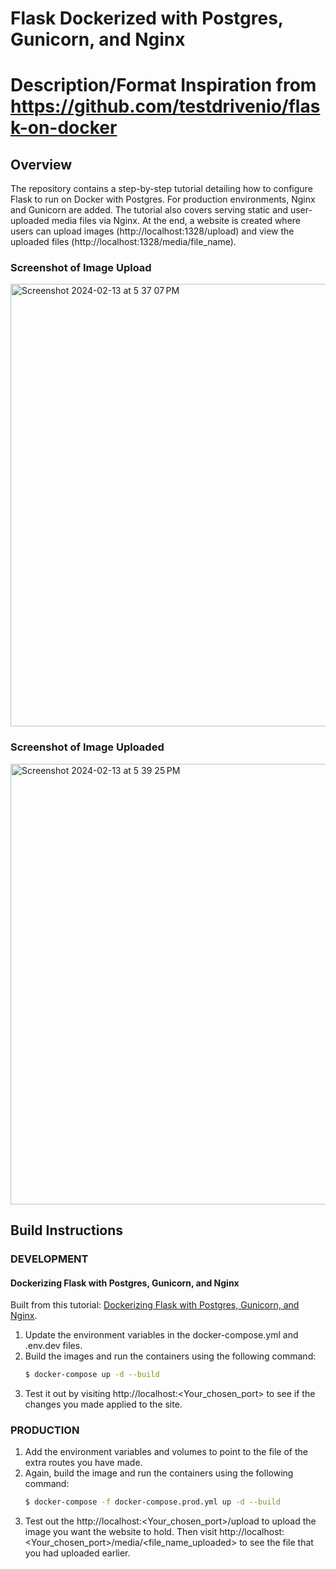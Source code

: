 # Flask Dockerized with Postgres, Gunicorn, and Nginx
# Description/Format Inspiration from https://github.com/testdrivenio/flask-on-docker 

## Overview
The repository contains a step-by-step tutorial detailing how to configure Flask to run on Docker with Postgres. For production environments, Nginx and Gunicorn are added. The tutorial also covers serving static and user-uploaded media files via Nginx. At the end, a website is created where users can upload images (http://localhost:1328/upload) and view the uploaded files (http://localhost:1328/media/file_name).

### Screenshot of Image Upload
<img width="708" alt="Screenshot 2024-02-13 at 5 37 07 PM" src="https://github.com/KentaWood/flask-on-docker/assets/115967095/e787d92b-c18b-4aac-a50a-4dc92b9ade95">

### Screenshot of Image Uploaded 
<img width="705" alt="Screenshot 2024-02-13 at 5 39 25 PM" src="https://github.com/KentaWood/flask-on-docker/assets/115967095/6f2dd389-3bac-421e-9431-f432b77b0ff9">

## Build Instructions

### DEVELOPMENT

#### Dockerizing Flask with Postgres, Gunicorn, and Nginx

Built from this tutorial: [Dockerizing Flask with Postgres, Gunicorn, and Nginx](https://testdriven.io/blog/dockerizing-flask-with-postgres-gunicorn-and-nginx).

1. Update the environment variables in the docker-compose.yml and .env.dev files.
2. Build the images and run the containers using the following command:
    ```bash
    $ docker-compose up -d --build
    ```
3. Test it out by visiting http://localhost:<Your_chosen_port> to see if the changes you made applied to the site.

### PRODUCTION

1. Add the environment variables and volumes to point to the file of the extra routes you have made.
2. Again, build the image and run the containers using the following command:
    ```bash
    $ docker-compose -f docker-compose.prod.yml up -d --build
    ```
3. Test out the http://localhost:<Your_chosen_port>/upload to upload the image you want the website to hold. Then visit http://localhost:<Your_chosen_port>/media/<file_name_uploaded> to see the file that you had uploaded earlier.
